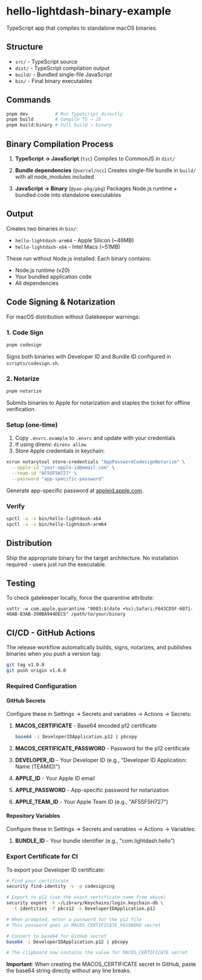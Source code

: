 # hello-lightdash-binary-example

TypeScript app that compiles to standalone macOS binaries.

## Structure

- `src/` - TypeScript source
- `dist/` - TypeScript compilation output
- `build/` - Bundled single-file JavaScript
- `bin/` - Final binary executables

## Commands

```bash
pnpm dev          # Run TypeScript directly
pnpm build        # Compile TS → JS
pnpm build:binary # Full build → binary
```

## Binary Compilation Process

1. **TypeScript → JavaScript** (`tsc`)
   Compiles to CommonJS in `dist/`

2. **Bundle dependencies** (`@vercel/ncc`)
   Creates single-file bundle in `build/` with all node_modules included

3. **JavaScript → Binary** (`@yao-pkg/pkg`)
   Packages Node.js runtime + bundled code into standalone executables

## Output

Creates two binaries in `bin/`:
- `hello-lightdash-arm64` - Apple Silicon (~46MB)
- `hello-lightdash-x64` - Intel Macs (~51MB)

These run without Node.js installed. Each binary contains:
- Node.js runtime (v20)
- Your bundled application code
- All dependencies

## Code Signing & Notarization

For macOS distribution without Gatekeeper warnings:

### 1. Code Sign
```bash
pnpm codesign
```
Signs both binaries with Developer ID and Bundle ID configured in `scripts/codesign.sh`.

### 2. Notarize
```bash
pnpm notarize
```
Submits binaries to Apple for notarization and staples the ticket for offline verification.

### Setup (one-time)

1. Copy `.envrc.example` to `.envrc` and update with your credentials
2. If using direnv: `direnv allow`
3. Store Apple credentials in keychain:
```bash
xcrun notarytool store-credentials "AppPasswordCodesignNotarize" \
  --apple-id "your-apple-id@email.com" \
  --team-id "AF5SF5H727" \
  --password "app-specific-password"
```

Generate app-specific password at [appleid.apple.com](https://appleid.apple.com).

### Verify
```bash
spctl -a -v bin/hello-lightdash-x64
spctl -a -v bin/hello-lightdash-arm64
```

## Distribution

Ship the appropriate binary for the target architecture. No installation required - users just run the executable.

## Testing

To check gatekeeper locally, force the quarantine attribute:

```
xattr -w com.apple.quarantine "0083;$(date +%s);Safari;F643CD5F-6071-46AB-83AB-390BA944DEC5" /path/to/your/binary
```

## CI/CD - GitHub Actions

The release workflow automatically builds, signs, notarizes, and publishes binaries when you push a version tag:

```bash
git tag v1.0.0
git push origin v1.0.0
```

### Required Configuration

#### GitHub Secrets
Configure these in Settings → Secrets and variables → Actions → Secrets:

1. **MACOS_CERTIFICATE** - Base64 encoded p12 certificate
   ```bash
   base64 -i DeveloperIDApplication.p12 | pbcopy
   ```

2. **MACOS_CERTIFICATE_PASSWORD** - Password for the p12 certificate

3. **DEVELOPER_ID** - Your Developer ID (e.g., "Developer ID Application: Name (TEAMID)")

4. **APPLE_ID** - Your Apple ID email

5. **APPLE_PASSWORD** - App-specific password for notarization

6. **APPLE_TEAM_ID** - Your Apple Team ID (e.g., "AF5SF5H727")

#### Repository Variables
Configure these in Settings → Secrets and variables → Actions → Variables:

1. **BUNDLE_ID** - Your bundle identifier (e.g., "com.lightdash.hello")

### Export Certificate for CI

To export your Developer ID certificate:
```bash
# Find your certificate
security find-identity -v -p codesigning

# Export to p12 (use the exact certificate name from above)
security export -k ~/Library/Keychains/login.keychain-db \
  -t identities -f pkcs12 -o DeveloperIDApplication.p12

# When prompted, enter a password for the p12 file
# This password goes in MACOS_CERTIFICATE_PASSWORD secret

# Convert to base64 for GitHub secret
base64 -i DeveloperIDApplication.p12 | pbcopy

# The clipboard now contains the value for MACOS_CERTIFICATE secret
```

**Important**: When creating the MACOS_CERTIFICATE secret in GitHub, paste the base64 string directly without any line breaks.
